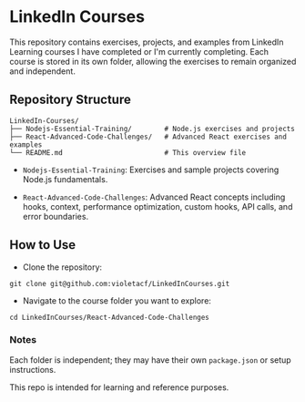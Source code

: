 # LinkedIn Courses

This repository contains exercises, projects, and examples from LinkedIn Learning courses I have completed or I'm currently completing. Each course is stored in its own folder, allowing the exercises to remain organized and independent.

## Repository Structure
```
LinkedIn-Courses/
├── Nodejs-Essential-Training/        # Node.js exercises and projects
├── React-Advanced-Code-Challenges/   # Advanced React exercises and examples
└── README.md                         # This overview file
```

* `Nodejs-Essential-Training`: Exercises and sample projects covering Node.js fundamentals.

* `React-Advanced-Code-Challenges`: Advanced React concepts including hooks, context, performance optimization, custom hooks, API calls, and error boundaries.


## How to Use

* Clone the repository:

```
git clone git@github.com:violetacf/LinkedInCourses.git
```

* Navigate to the course folder you want to explore:

```
cd LinkedInCourses/React-Advanced-Code-Challenges
```

### Notes

Each folder is independent; they may have their own `package.json` or setup instructions.

This repo is intended for learning and reference purposes.